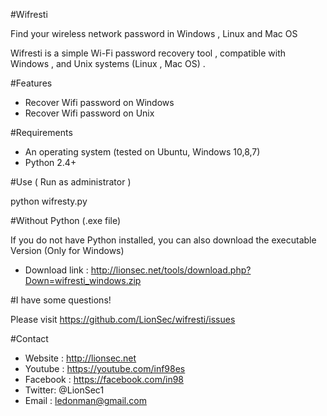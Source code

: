 #Wifresti

Find your wireless network password in Windows , Linux and Mac OS

Wifresti is a simple Wi-Fi password recovery tool , compatible with Windows , and Unix systems (Linux , Mac OS) .


#Features
- Recover Wifi password on Windows
- Recover Wifi password on Unix

#Requirements

- An operating system (tested on Ubuntu, Windows 10,8,7)
- Python 2.4+

#Use ( Run as administrator )

python wifresty.py

#Without Python (.exe file)

If you do not have Python installed, you can also download the executable Version (Only for Windows)
- Download link : http://lionsec.net/tools/download.php?Down=wifresti_windows.zip

#I have some questions!

Please visit https://github.com/LionSec/wifresti/issues

#Contact
- Website : http://lionsec.net
- Youtube : https://youtube.com/inf98es
- Facebook : https://facebook.com/in98
- Twitter: @LionSec1
- Email : ledonman@gmail.com

